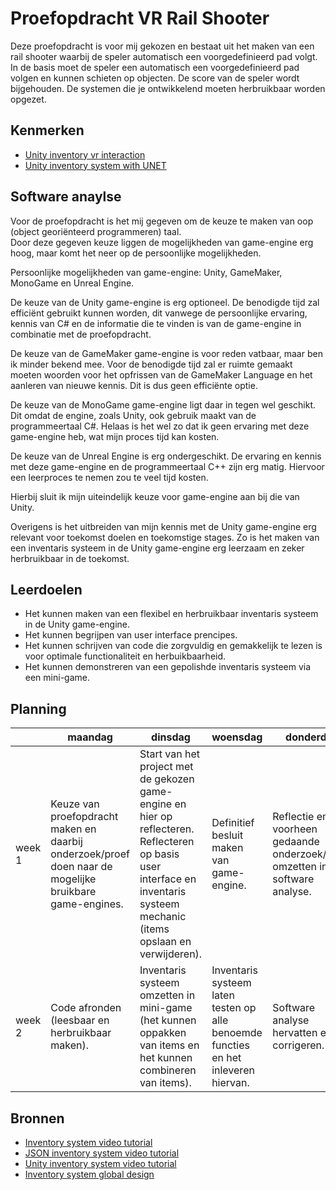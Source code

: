 # Proefopdracht VR Rail Shooter

Deze proefopdracht is voor mij gekozen en bestaat uit het maken van een rail shooter waarbij de speler automatisch een voorgedefinieerd pad volgt. In de basis moet de speler een automatisch een voorgedefinieerd pad volgen en kunnen schieten op objecten. De score van de speler wordt bijgehouden. De systemen die je ontwikkelend moeten herbruikbaar worden opgezet.


## Kenmerken

- [Unity inventory vr interaction](https://unity3d.com/learn/tutorials/topics/virtual-reality/interaction-vr)
- [Unity inventory system with UNET](http://rogue-craft.com/slot-based-inventory-in-unity-and-unet/)

## Software anaylse

Voor de proefopdracht is het mij gegeven om de keuze te maken van oop (object georiënteerd programmeren) taal. <br/>
Door deze gegeven keuze liggen de mogelijkheden van game-engine erg hoog, maar komt het neer op de persoonlijke mogelijkheden.

Persoonlijke mogelijkheden van game-engine: Unity, GameMaker, MonoGame en Unreal Engine.

De keuze van de Unity game-engine is erg optioneel. De benodigde tijd zal efficiënt gebruikt kunnen worden, dit vanwege de persoonlijke ervaring,
kennis van C# en de informatie die te vinden is van de game-engine in combinatie met de proefopdracht.

De keuze van de GameMaker game-engine is voor reden vatbaar, maar ben ik minder bekend mee. Voor de benodigde tijd zal er ruimte gemaakt moeten woorden voor het opfrissen van de GameMaker Language en het aanleren van nieuwe kennis. Dit is dus geen efficiënte optie.

De keuze van de MonoGame game-engine ligt daar in tegen wel geschikt. Dit omdat de engine, zoals Unity, ook gebruik maakt van de programmeertaal C#.
Helaas is het wel zo dat ik geen ervaring met deze game-engine heb, wat mijn proces tijd kan kosten.

De keuze van de Unreal Engine is erg ondergeschikt. De ervaring en kennis met deze game-engine en de programmeertaal C++ zijn
erg matig. Hiervoor een leerproces te nemen zou te veel tijd kosten.

Hierbij sluit ik mijn uiteindelijk keuze voor game-engine aan bij die van Unity.

Overigens is het uitbreiden van mijn kennis met de Unity game-engine erg relevant voor toekomst doelen en toekomstige stages.
Zo is het maken van een inventaris systeem in de Unity game-engine erg leerzaam en zeker herbruikbaar in de toekomst.

## Leerdoelen

- Het kunnen maken van een flexibel en herbruikbaar inventaris systeem in de Unity game-engine.
- Het kunnen begrijpen van user interface prencipes.
- Het kunnen schrijven van code die zorgvuldig en gemakkelijk te lezen is voor optimale functionaliteit en herbuikbaarheid.
- Het kunnen demonstreren van een gepolishde inventaris systeem via een mini-game.

## Planning

| | maandag | dinsdag | woensdag | donderdag | vrijdag |
| --- | --- | --- | --- | --- | --- |
|week 1 | Keuze van proefopdracht maken en daarbij onderzoek/proef doen naar de mogelijke bruikbare game-engines. | Start van het project met de gekozen game-engine en hier op reflecteren. Reflecteren op basis user interface en inventaris systeem mechanic (items opslaan en verwijderen). | Definitief besluit maken van game-engine. | Reflectie en voorheen gedaande onderzoek/proef omzetten in de software analyse. | Inventaris systeem afronden (opslaan en verwijder functie, display van hoeveelheid, drag and drop functie en basis UI elementen).   
|week 2 | Code afronden (leesbaar en herbruikbaar maken). | Inventaris systeem omzetten in mini-game (het kunnen oppakken van items en het kunnen combineren van items). | Inventaris systeem laten testen op alle benoemde functies en het inleveren hiervan.| Software analyse hervatten en corrigeren. | Het inleveren van de overige documentatie (software analyse, code en reflectie). |

## Bronnen

- [Inventory system video tutorial](https://www.youtube.com/watch?v=w6_fetj9PIw)
- [JSON inventory system video tutorial](https://www.youtube.com/watch?v=ZW6RCKVnqT4&list=PLivfKP2ufIK78r7nzfpIEH89Nlnb__RRG)
- [Unity inventory system video tutorial](https://unity3d.com/learn/tutorials/projects/adventure-game-tutorial/inventory)
- [Inventory system global design](https://gamedevelopment.tutsplus.com/articles/designing-an-rpg-inventory-system-that-fits-preliminary-steps--gamedev-14725)
